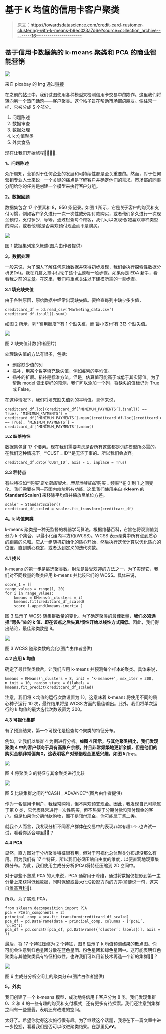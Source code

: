 # 基于 K 均值的信用卡客户聚类

> 原文：<https://towardsdatascience.com/credit-card-customer-clustering-with-k-means-b9ec023a7d6e?source=collection_archive---------16----------------------->

## 基于信用卡数据集的 k-means 聚类和 PCA 的商业智能营销

![](img/86d448f4f7f3b1139416864ad21cff81.png)

来自 pixabay 的 Img 通过[链接](https://pixabay.com/illustrations/tent-leaves-camping-icons-5635679/)

在之前的[帖子](/credit-card-fraud-detection-9bc8db79b956)中，我们试图使用各种模型来检测信用卡交易中的欺诈。这里我们将转向另一个热门话题——客户聚类。这个帖子旨在帮助市场部的朋友。像往常一样，它被分成 5 个部分。

1.  问题陈述
2.  数据审查
3.  数据处理
4.  k 均值聚类
5.  外卖食品

现在让我们开始旅程🏃‍♀️🏃‍♂️.

**1。问题陈述**

众所周知，营销对于任何企业的发展和可持续性都是至关重要的。然而，对于任何营销专业人士来说，一个关键的痛点是了解客户并确定他们的需求。市场部的同事分配给你的任务是创建一个模型来执行客户分组。

**2。数据回顾**

数据集包含 17 个要素和 8，950 条记录。如图 1 所示，它是关于客户的购买和支付习惯，例如客户多久进行一次一次性或分期付款购买，或者他们多久进行一次现金预付，支付多少，等等。通过检查每个顾客，我们可以发现他/她喜欢哪种类型的购买，或者他/她是否喜欢预付现金而不是购买。

![](img/45e36318089f17103a17853312badfcc.png)

图 1 数据集列定义概述(图片由作者提供)

**3。数据处理**

一般来说，为了深入了解任何原始数据并获得初步发现，我们会执行探索性数据分析(EDA)。我在几篇文章中讨论了这个主题和一般步骤。如果你是 EDA 新手，看看我之前的[文章](/demystify-employee-leaving-with-eda-2ed96525f3a7)。在这里，我们将重点关注以下建模所需的一些步骤。

**3.1 填充缺失值**

由于各种原因，原始数据中经常出现缺失值。要检查每列中缺少多少值，

```
creditcard_df = pd.read_csv(‘Marketing_data.csv’)
creditcard_df.isnull().sum()
```

如图 2 所示，列*‘信用额度’*有 1 个缺失值，而‘最小支付’有 313 个缺失值。

![](img/7725ce44ba43b564bf4f5efcd4555070.png)

图 2 缺失值计数(作者图片)

处理缺失值的方法有很多，包括:

*   删除缺少值的列
*   插补，用某个数字填充缺失值，例如每列的平均值。
*   插补的扩展。插补是标准方法。但是，估算值可能高于或低于其实际值。为了帮助 model 做出更好的预测，我们可以添加一个列，将缺失的值标记为 True 或 False。

在这种情况下，我们将填充缺失值列的平均值。具体来说，

```
creditcard_df.loc[(creditcard_df[‘MINIMUM_PAYMENTS’].isnull() == True), ‘MINIMUM_PAYMENTS’] = creditcard_df[‘MINIMUM_PAYMENTS’].mean()creditcard_df.loc[(creditcard_df[‘MINIMUM_PAYMENTS’].isnull() == True), ‘MINIMUM_PAYMENTS’] = creditcard_df[‘MINIMUM_PAYMENTS’].mean()
```

**3.2 跌落特性**

数据集包含 17 个要素。现在我们需要考虑是否所有这些都是训练模型所必需的。在我们这种情况下，*‘CUST _ ID’*是无济于事的。所以我们会放弃。

```
creditcard_df.drop(‘CUST_ID’, axis = 1, inplace = True)
```

**3.3 秤特点**

有些特征如*‘购买’*变化范围很大，而其他特征如*‘购买 _ 频率’*在 0 到 1 之间变化。我们需要在同一范围内缩放所有功能。这里我们使用来自 **sklearn** 的 **StandardScaler()** 来移除平均值并缩放至单位方差。

```
scaler = StandardScaler()
creditcard_df_scaled = scaler.fit_transform(creditcard_df)
```

**4。k 均值聚类**

k-means 聚类是一种无监督的机器学习算法。根据维基百科，它旨在将观测值划分为 k 个集合，以最小化组内平方和(WCSS)。WCSS 表示聚类中所有点到质心的距离的总和。它从一组随机初始化的质心开始，然后执行迭代计算以优化质心的位置，直到质心稳定，或者达到定义的迭代次数。

**4.1 找 K**

k-means 的第一步是挑选聚类数。肘法是最受欢迎的方法之一。为了实现它，我们对不同数量的聚类应用 k-means 并比较它们的 WCSS。具体来说，

```
score_1 = []
range_values = range(1, 20)
for i in range_values:
    kmeans = KMeans(n_clusters = i)
    kmeans.fit(creditcard_df_scaled)
    score_1.append(kmeans.inertia_)
```

图 3 显示了 WCSS 随集群数量的变化。为了确定聚类的最佳数量，**我们必须选择“弯头”处的 k 值，即在该点之后失真/惯性开始以线性方式降低**。因此，我们得出结论，最佳聚类数是 8。

![](img/bba3c1350b909010c00d00eb54d9b362.png)

图 3 WCSS 随聚类数的变化(图片由作者提供)

**4.2 应用 k 均值**

确定了最佳聚类数后，让我们应用 k-means 并预测每个样本的聚类。具体来说，

```
kmeans = KMeans(n_clusters = 8, init = ‘k-means++’, max_iter = 300, n_init = 10, random_state = 0)labels = kmeans.fit_predict(creditcard_df_scaled)
```

注意，我们将 k 均值的运行次数设置为 10。这意味着 k-means 将使用不同的质心种子运行 10 次，最终结果将是 WCSS 方面的最佳输出。此外，我们将单次运行的 k 均值的最大迭代次数设置为 300。

**4.3 可视化集群**

有了预测结果，第一个可视化是检查每个聚类的特征分布。

例如，让我们以集群 4 为例进行分析。**如图 4 所示，与其他聚类相比，我们发现聚类 4 中的客户倾向于具有高账户余额，并且非常频繁地更新余额，但是他们的购买金额非常偏向 0。这表明客户对预借现金更感兴趣，如图 5** 所示。

![](img/5cff93fc745d29710eb4c576bb15f5b0.png)

图 4 将聚类 3 的特征与其余聚类进行比较

![](img/ee6e5c5c24ea4a759b55a1a972a15878.png)

图 5 比较集群之间的*‘CASH _ ADVANCE’*(图片由作者提供)

作为一名信用卡用户，我经常购物，但不喜欢预支现金。因此，我发现自己可能属于第 0 类，它代表经常进行一次性购买，但不热衷于分期付款和预付现金的客户。但是如果你分期付款购物，而不是预付现金，你可能属于第二类。

就我个人而言，我发现分析不同客户群体在交易中的表现非常有趣✨✨.也许试一试，看看你适合哪里📣📣？

**4.4 PCA**

显然，直方图对于分析聚类特征很有用，但对于可视化总体聚类分布却没那么有用。因为我们有 17 个特征，所以我们必须压缩自由度的维度，以便直观地观察集群分布。为此，我们使用主成分分析(PCA)将特征压缩到 2D 空间中。

对于那些不熟悉 PCA 的人来说，PCA 通常用于降维，通过将数据仅投影到第一主分量上来获得低维数据，同时保留或最大化沿投影方向的方差(顺便说一句，这来自[维基百科](https://en.wikipedia.org/wiki/Principal_component_analysis)🤭).

所以，为了实现 PCA，

```
from sklearn.decomposition import PCA
pca = PCA(n_components = 2)
principal_comp = pca.fit_transform(creditcard_df_scaled)
pca_df = pd.DataFrame(data = principal_comp, columns = [‘pca1’, ‘pca2’])
pca_df = pd.concat([pca_df, pd.DataFrame({‘cluster’: labels})], axis = 1)
```

最后，将 17 个特征压缩为 2 个特征，图 6 显示了 k 均值预测结果的散点图。你可能会注意到红色星团分散在蓝色星团、粉色星团和绿色星团中。这可能表明红色聚类与其他聚类具有特征相似性。也许我们可以用新技术再造一个新的集群🤔🤔？

![](img/e459a0d90a9d2e7dc4d86165b93a15f8.png)

图 6 主成分分析空间上的聚类分布(图片由作者提供)

**5。外卖**

我们创建了一个 k-means 模型，成功地将信用卡客户分为 8 类。我们发现集群 0、2 和 4 的一些有趣的购买和支付模式，还有更多有待探索。我们还注意到集群之间有一些重叠，表明还有改进的空间。

太好了。希望你觉得这次旅行很有趣。为了继续这个话题，我将在下一篇文章中进一步挖掘，看看我们是否可以改进聚类结果。在那里见💕💕。